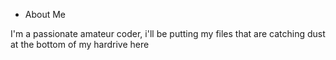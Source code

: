 - About Me

I'm a passionate amateur coder, i'll be putting my files that are catching dust at the bottom of my hardrive here
